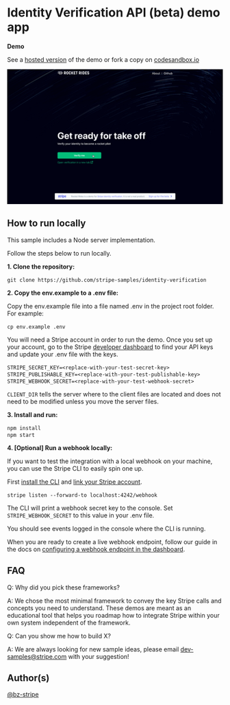 # Identity Verification API (beta) demo app

**Demo**

See a [hosted version](https://1l78m.sse.codesandbox.io/) of the demo or fork a copy on [codesandbox.io](https://codesandbox.io/s/identity-verification-sample-v3-1l78m)

![demo app recording](./screenshots/demo_app.gif)

## How to run locally

This sample includes a Node server implementation. 

Follow the steps below to run locally.

**1. Clone the repository:**

```
git clone https://github.com/stripe-samples/identity-verification
```

**2. Copy the env.example to a .env file:**

Copy the env.example file into a file named .env in the project root folder. For example:

```
cp env.example .env
```

You will need a Stripe account in order to run the demo. Once you set up your account, go to the Stripe [developer dashboard](https://stripe.com/docs/development#api-keys) to find your API keys and update your .env file with the keys.

```
STRIPE_SECRET_KEY=<replace-with-your-test-secret-key>
STRIPE_PUBLISHABLE_KEY=<replace-with-your-test-publishable-key>
STRIPE_WEBHOOK_SECRET=<replace-with-your-test-webhook-secret>
```

`CLIENT_DIR` tells the server where to the client files are located and does not need to be modified unless you move the server files.

**3. Install and run:**
```
npm install
npm start
```

**4. [Optional] Run a webhook locally:**

If you want to test the integration with a local webhook on your machine, you can use the Stripe CLI to easily spin one up.

First [install the CLI](https://stripe.com/docs/stripe-cli) and [link your Stripe account](https://stripe.com/docs/stripe-cli#link-account).

```
stripe listen --forward-to localhost:4242/webhook
```

The CLI will print a webhook secret key to the console. Set `STRIPE_WEBHOOK_SECRET` to this value in your .env file.

You should see events logged in the console where the CLI is running.

When you are ready to create a live webhook endpoint, follow our guide in the docs on [configuring a webhook endpoint in the dashboard](https://stripe.com/docs/webhooks/setup#configure-webhook-settings). 


## FAQ
Q: Why did you pick these frameworks?

A: We chose the most minimal framework to convey the key Stripe calls and concepts you need to understand. These demos are meant as an educational tool that helps you roadmap how to integrate Stripe within your own system independent of the framework.

Q: Can you show me how to build X?

A: We are always looking for new sample ideas, please email dev-samples@stripe.com with your suggestion!

## Author(s)
[@bz-stripe](https://twitter.com/atav32)
